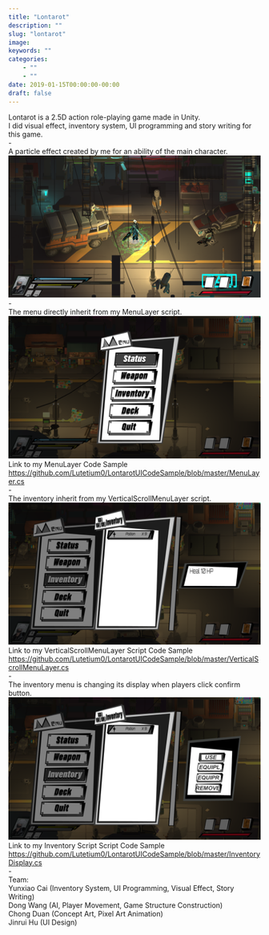 ```yaml
---
title: "Lontarot"
description: ""
slug: "lontarot"
image:
keywords: ""
categories:
    - ""
    - ""
date: 2019-01-15T00:00:00-00:00
draft: false
---
```


Lontarot is a 2.5D action role-playing game made in Unity.<br/>
I did visual effect, inventory system, UI programming and story writing for this game.<br/>
-<br/>
A particle effect created by me for an ability of the main character.<br/>
![](../../img/blogs/Lontarot2.png)
-<br/>
The menu directly inherit from my MenuLayer script.<br/>
![](../../img/blogs/Lontarot3.png)
Link to my MenuLayer Code Sample<br/>
https://github.com/Lutetium0/LontarotUICodeSample/blob/master/MenuLayer.cs<br/>
-<br/>
The inventory inherit from my VerticalScrollMenuLayer script.<br/>
![](../../img/blogs/Lontarot5.png)<br/>
Link to my VerticalScrollMenuLayer Script Code Sample<br/>
https://github.com/Lutetium0/LontarotUICodeSample/blob/master/VerticalScrollMenuLayer.cs<br/>
-<br/>
The inventory menu is changing its display when players click confirm button.<br/>
![](../../img/blogs/Lontarot6.png)<br/>
Link to my Inventory Script Script Code Sample<br/>
https://github.com/Lutetium0/LontarotUICodeSample/blob/master/InventoryDisplay.cs<br/>
-<br/>
Team:<br/>
Yunxiao Cai (Inventory System, UI Programming, Visual Effect, Story Writing)<br/>
Dong Wang (AI, Player Movement, Game Structure Construction)<br/>
Chong Duan (Concept Art, Pixel Art Animation)<br/>
Jinrui Hu (UI Design)<br/>
